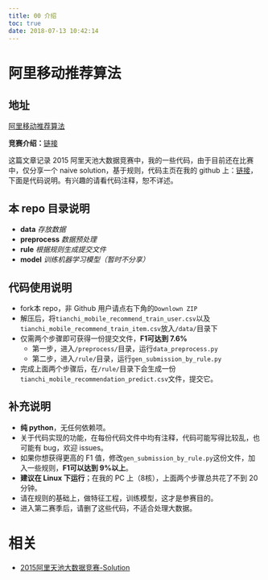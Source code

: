 ```yaml
---
title: 00 介绍
toc: true
date: 2018-07-13 10:42:14
---
```


# 阿里移动推荐算法

## 地址

[阿里移动推荐算法](https://tianchi.aliyun.com/competition/introduction.htm?spm=5176.100066.333.2.umhl4N&raceId=1)





**竞赛介绍：**[链接](http://tianchi.aliyun.com/competition/introduction.htm?spm=5176.100066.333.2.umhl4N&raceId=1)

这篇文章记录 2015 阿里天池大数据竞赛中，我的一些代码，由于目前还在比赛中，仅分享一个 naive solution，基于规则，代码主页在我的 github 上：[链接](https://github.com/wepe/AliTianChi)，下面是代码说明。有兴趣的请看代码注释，恕不详述。

## 本 repo 目录说明

- **data** *存放数据*
- **preprocess** *数据预处理*
- **rule** *根据规则生成提交文件*
- **model** *训练机器学习模型（暂时不分享）*

## 代码使用说明

- fork本 repo，非 Github 用户请点右下角的`Downlown ZIP`
- 解压后，将`tianchi_mobile_recommend_train_user.csv`以及`tianchi_mobile_recommend_train_item.csv`放入`/data/`目录下
- 仅需两个步骤即可获得一份提交文件，**F1可达到 7.6%**
  - 第一步，进入`/preprocess/`目录，运行`data_preprocess.py`
  - 第二步，进入`/rule/`目录，运行`gen_submission_by_rule.py`
- 完成上面两个步骤后，在`/rule/`目录下会生成一份`tianchi_mobile_recommendation_predict.csv`文件，提交它。

## 补充说明

- **纯 python**，无任何依赖项。
- 关于代码实现的功能，在每份代码文件中均有注释，代码可能写得比较乱，也可能有 bug，欢迎 issues。
- 如果你想获得更高的 F1 值，修改`gen_submission_by_rule.py`这份文件，加入一些规则，**F1可以达到 9%以上**。
- **建议在 Linux 下运行**；在我的 PC 上（8核），上面两个步骤总共花了不到 20 分钟。
- 请在规则的基础上，做特征工程，训练模型，这才是参赛目的。
- 进入第二赛季后，请删了这些代码，不适合处理大数据。




# 相关

- [2015阿里天池大数据竞赛-Solution](https://blog.csdn.net/u012162613/article/details/45034813)
